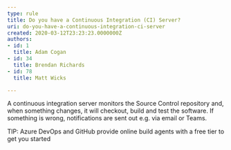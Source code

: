 ```yaml
---
type: rule
title: Do you have a Continuous Integration (CI) Server?
uri: do-you-have-a-continuous-integration-ci-server
created: 2020-03-12T23:23:23.0000000Z
authors:
- id: 1
  title: Adam Cogan
- id: 34
  title: Brendan Richards
- id: 78
  title: Matt Wicks

---
```


 ​​​A continuous integration server monitors the Source Control repository and, when something changes, it will checkout, build and test the software. If something is wrong, notifications are sent out e.g. via email or Teams.​




TIP: Azure DevOps and GitHub provide online build agents with a free tier to get you started 

 
